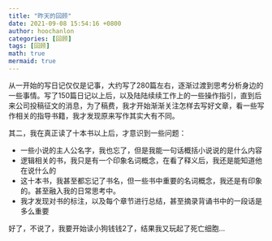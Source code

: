 ```yaml
---
title: "昨天的回顾"
date: 2021-09-08 15:54:16 +0800
author: hoochanlon
categories: [回顾]
tags: [回顾]
math: true
mermaid: true
---
```


从一开始的写日记仅仅是记事，大约写了280篇左右，逐渐过渡到思考分析身边的一些事情。写了150篇日记以上后，以及陆陆续续工作上的一些操作指引，直到后来公司投稿征文的消息，为了稿费，我才开始渐渐关注怎样去写好文章，看一些写作相关的指导书籍，我才发现原来写作其实大有不同。

其二，我在真正读了十本书以上后，才意识到一些问题：

- 一些小说的主人公名字，我也忘了，但是我能一句话概括小说说的是什么内容
- 逻辑相关的书，我只是有一个印象名词概念，在看了释义后，我还是能知道他在说什么的
- 这十本书，我甚至都忘记了书名，但一些书中重要的名词概念，我还是有印象的。甚至融入我的日常思考中。
- 我才发现对书的标注，以及每个章节进行总结，甚至摘录背诵书中的一段话是多么重要

好了，不说了，我要开始读小狗钱钱2了，结果我又玩起了死亡细胞...
